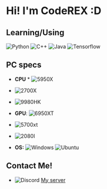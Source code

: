 # Hi! I'm CodeREX :D

## Learning/Using
![Python](https://img.shields.io/badge/Python-14354C?style=for-the-badge&logo=python&logoColor=white)
![C++](https://img.shields.io/badge/C%2B%2B-00599C?style=for-the-badge&logo=c%2B%2B&logoColor=white)
![Java](https://img.shields.io/badge/Java-ED8B00?style=for-the-badge&logo=openjdk&logoColor=white)
![Tensorflow](https://img.shields.io/badge/TensorFlow-FF6F00?style=for-the-badge&logo=tensorflow&logoColor=white)


## PC specs
* **CPU** * ![5950X](https://img.shields.io/badge/AMD-Ryzen_9_5950X-ED1C24?style=for-the-badge&logo=amd&logoColor=white
)
* ![2700X](https://img.shields.io/badge/AMD-Ryzen_7_2700X-ED1C24?style=for-the-badge&logo=amd&logoColor=white)
* ![9980HK](https://img.shields.io/badge/Intel-Core_i9_9980HK-0071C5?style=for-the-badge&logo=intel&logoColor=white
)
* **GPU**: ![6950XT](https://img.shields.io/badge/AMD-Radeon_RX_6900XT-ED1C24?style=for-the-badge&logo=amd&logoColor=white
)
* ![5700xt](https://img.shields.io/badge/AMD-Radeon_RX_5700XT-ED1C24?style=for-the-badge&logo=amd&logoColor=white
)
 * ![2080l](https://img.shields.io/badge/NVIDIA-RTX2080-76B900?style=for-the-badge&logo=nvidia&logoColor=white)

*  **OS:** ![Windows](https://img.shields.io/badge/Windows-0078D6?style=for-the-badge&logo=windows&logoColor=white)
![Ubuntu](https://img.shields.io/badge/Ubuntu-E95420?style=for-the-badge&logo=ubuntu&logoColor=white
)
## Contact Me!
* ![Discord](https://img.shields.io/badge/Discord-7289DA?style=for-the-badge&logo=discord&logoColor=white)      [My server](https://discord.gg/GegtNsmXpE)
